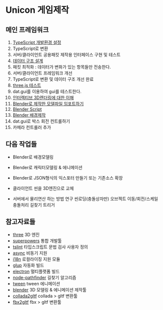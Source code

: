 # Unicon 게임제작

## 메인 프레임워크
001. [TypeScript 개발환경 설정](./001.md)
002. TypeScript로 변환
003. 서버/클라이언트 공용패킷 제작용 인터페이스 구현 및 테스트
004. [데이터 구조 설계](./004.md)
005. 패킷 최적화 : 데이터가 변화가 있는 항목들만 전송한다.
006. 서버/클라이언트 프레임워크 개선
007. TypeScript로 변환 및 데이터 구조 개선 완료
008. [three.js 테스트](./008.md)
009. dat.gui를 이용하여 gui를 테스트한다.
010. [인터렉티브 3D렌더링에 대한 이해](./010.md)
011. [Blender로 제작한 모델파일 임포트하기](./011.md)
012. [Blender Script](./012.md)
013. [Blender 배경제작](./013.md)
014. dat.gui로 박스 회전 컨트롤하기
015. 카메라 컨트롤러 추가


## 다음 작업들
- Blender로 배경모델링
- Blender로 캐릭터모델링 & 에니메이션
- Blender로 JSON형식의 익스포터 만들기 또는 기존소스 확장

- 클라이언트 씬을 3D엔진으로 교체
- 서버에서 물리연산 하는 방법 연구
    씬로딩(충돌상자만)
    오브젝트 이동/회전/스케일
    충돌처리
    길찾기
    트리거


## 참고자료들
- [three]()
    3D 엔진
- [superpowers]()
    통합 개발툴
- [tslint]()
    타입스크립트 문법 검사 사용자 정의
- [async]()
    비동기 지원
- [i18n]()
    로컬라이징 지원 모듈
- [glup]()
    자동화 빌드
- [electron]()
    멀티플랫폼 빌드
- [node-pathfinder]()
    길찾기 알고리즘
- [tween]()
    tween 에니메이션
- [blender](https://www.blender.org/support/)
    3D 모델링 & 에니메이션 제작툴
- [collada2gltf]()
    collada > gltf 변환툴
- [fbx2gltf]()
    fbx > gltf 변환툴
